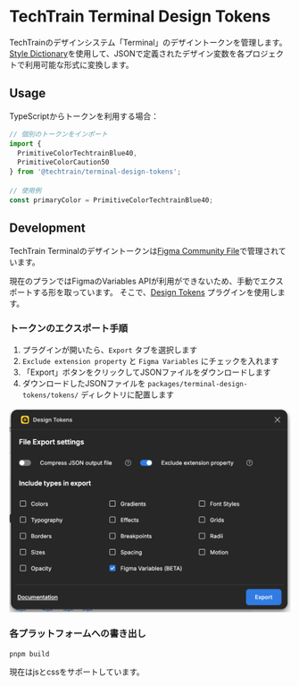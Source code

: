 # TechTrain Terminal Design Tokens

TechTrainのデザインシステム「Terminal」のデザイントークンを管理します。  
[Style Dictionary](https://amzn.github.io/style-dictionary)を使用して、JSONで定義されたデザイン変数を各プロジェクトで利用可能な形式に変換します。

## Usage

TypeScriptからトークンを利用する場合：

```typescript
// 個別のトークンをインポート
import {
  PrimitiveColorTechtrainBlue40,
  PrimitiveColorCaution50
} from '@techtrain/terminal-design-tokens';

// 使用例
const primaryColor = PrimitiveColorTechtrainBlue40;
```

## Development

TechTrain Terminalのデザイントークンは[Figma Community File](https://www.figma.com/community/file/1472050808130527580)で管理されています。

現在のプランではFigmaのVariables APIが利用ができないため、手動でエクスポートする形を取っています。
そこで、[Design Tokens](https://www.figma.com/community/plugin/888356646278934516/design-tokens) プラグインを使用します。

### トークンのエクスポート手順

1. プラグインが開いたら、`Export` タブを選択します
2. `Exclude extension property` と `Figma Variables` にチェックを入れます
3. 「Export」ボタンをクリックしてJSONファイルをダウンロードします
4. ダウンロードしたJSONファイルを `packages/terminal-design-tokens/tokens/` ディレクトリに配置します

![Design Tokensの設定](image.png)

### 各プラットフォームへの書き出し

```
pnpm build
```

現在はjsとcssをサポートしています。